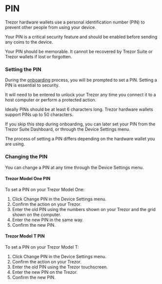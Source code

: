 # PIN

Trezor hardware wallets use a personal identification number \(PIN\) to prevent other people from using your device.

Your PIN is a critical security feature and should be enabled before sending any coins to the device.

Your PIN should be memorable. It cannot be recovered by Trezor Suite or Trezor wallets if lost or forgotten.

### Setting the PIN

During the [onboarding](https://www.notion.so/Onboarding-2f138f9b72074f69b354941d96cb32c0) process, you will be prompted to set a PIN. Setting a PIN is essential to security.

It will need to be entered to unlock your Trezor any time you connect it to a host computer or perform a protected action.

Ideally PINs should be at least 6 characters long. Trezor hardware wallets support PINs up to 50 characters.

If you skip this step during onboarding, you can later set your PIN from the Trezor Suite Dashboard, or through the Device Settings menu.

The process of setting a PIN differs depending on the hardware wallet you are using.

### Changing the PIN

You can change a PIN at any time through the Device Settings menu.

#### Trezor Model One PIN

To set a PIN on your Trezor Model One:

1. Click Change PIN in the Device Settings menu.
2. Confirm the action on your Trezor.
3. Enter the old PIN using the numbers shown on your Trezor and the grid shown on the computer.
4. Enter the new PIN in the same way.
5. Confirm the new PIN.

#### Trezor Model T PIN

To set a PIN on your Trezor Model T:

1. Click Change PIN in the Device Settings menu.
2. Confirm the action on your Trezor.
3. Enter the old PIN using the Trezor touchscreen. 
4. Enter the new PIN on the Trezor.
5. Confirm the new PIN.

